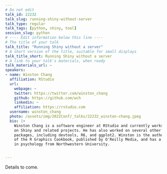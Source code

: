 ```yaml
---
# Do not edit
talk_id: 22232
talk_slug: running-shiny-without-server
talk_type: regular
talk_tags: [python, shiny, tool]
session_slug: python
# ---- Edit information below this line ----
# The title of your talk
talk_title: "Running Shiny without a server"
# A short version of the title, suitable for small displays
talk_title_short: Running Shiny without a server
# A link to your talk's materials, when ready
talk_materials_url: ~
speakers:
- name: Winston Chang
  affiliation: RStudio
  url:
    webpage: ~
    twitter: https://twitter.com/winston_chang
    github: https://github.com/wch
    linkedin: ~
    affiliation: https://rstudio.com
  username: winston_chang
  photo: /assets/img/2022Conf/_talks/22232_winston-chang.jpeg
  bio: |+
    Winston Chang is a software engineer at RStudio and currently works
    on Shiny and related projects. He has also worked on several other R
    packages, including devtools, R6, and ggplot2. Winston is the author
    of the R Graphics Cookbook, published by O'Reilly Media, and has a PhD
    in psychology from Northwestern University.


---
```


<!-- ABSTRACT ----
Please write abstract below. You may use simple markdown (links, code style, bold, italics)
-->

Details to come.
